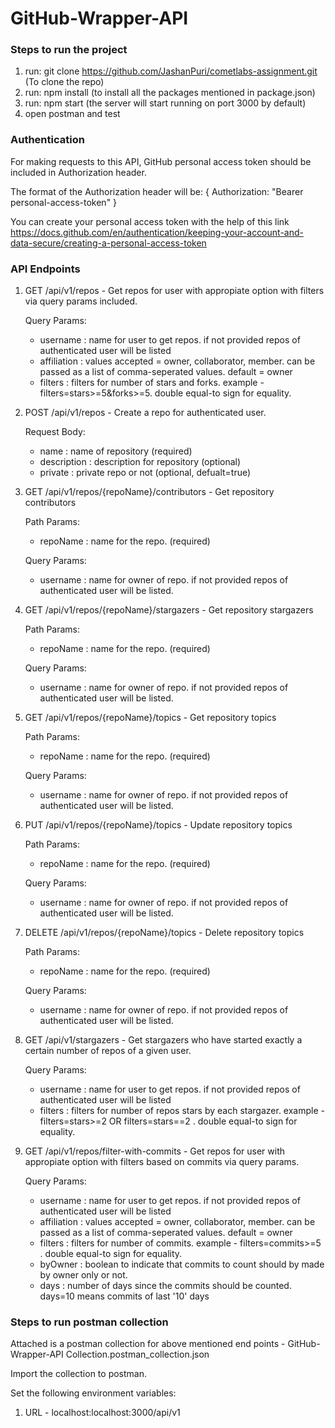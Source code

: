 # GitHub-Wrapper-API

### Steps to run the project

1. run: git clone https://github.com/JashanPuri/cometlabs-assignment.git (To clone the repo)
2. run: npm install (to install all the packages mentioned in package.json)
3. run: npm start (the server will start running on port 3000 by default)
4. open postman and test

### Authentication
For making requests to this API, GitHub personal access token should be included in Authorization header.

The format of the Authorization header will be: { Authorization: "Bearer personal-access-token" }
  
You can create your personal access token with the help of this link https://docs.github.com/en/authentication/keeping-your-account-and-data-secure/creating-a-personal-access-token

### API Endpoints

1. GET /api/v1/repos - Get repos for user with appropiate option with filters via query params included.

    Query Params:
    - username : name for user to get repos. if not provided repos of authenticated user will be listed
    - affiliation : values accepted = owner, collaborator, member. can be passed as a list of comma-seperated values. default = owner
    - filters : filters for number of stars and forks. example - filters=stars>=5&forks>=5. double equal-to sign for equality.

2. POST /api/v1/repos - Create a repo for authenticated user.

    Request Body:
    - name : name of repository (required)
    - description : description for repository (optional)
    - private : private repo or not (optional, defualt=true)

3. GET /api/v1/repos/{repoName}/contributors - Get repository contributors

    Path Params:
    - repoName : name for the repo. (required)

    Query Params:
    - username : name for owner of repo. if not provided repos of authenticated user will be listed.

4. GET /api/v1/repos/{repoName}/stargazers - Get repository stargazers

    Path Params:
    - repoName : name for the repo. (required)

    Query Params:
    - username : name for owner of repo. if not provided repos of authenticated user will be listed.

5. GET /api/v1/repos/{repoName}/topics - Get repository topics

    Path Params:
    - repoName : name for the repo. (required)

    Query Params:
    - username : name for owner of repo. if not provided repos of authenticated user will be listed.

6. PUT /api/v1/repos/{repoName}/topics - Update repository topics

    Path Params:
    - repoName : name for the repo. (required)

    Query Params:
    - username : name for owner of repo. if not provided repos of authenticated user will be listed.

7. DELETE /api/v1/repos/{repoName}/topics - Delete repository topics

    Path Params:
    - repoName : name for the repo. (required)

    Query Params:
    - username : name for owner of repo. if not provided repos of authenticated user will be listed.

8. GET /api/v1/stargazers - Get stargazers who have started exactly a certain number of repos of a given user.

    Query Params:
    - username : name for user to get repos. if not provided repos of authenticated user will be listed
    - filters : filters for number of repos stars by each stargazer. example - filters=stars>=2 OR filters=stars==2 . double equal-to sign for equality.

9. GET /api/v1/repos/filter-with-commits - Get repos for user with appropiate option with filters based on commits via query params.

    Query Params:
    - username : name for user to get repos. if not provided repos of authenticated user will be listed
    - affiliation : values accepted = owner, collaborator, member. can be passed as a list of comma-seperated values. default = owner
    - filters : filters for number of commits. example - filters=commits>=5 . double equal-to sign for equality.
    - byOwner : boolean to indicate that commits to count should by made by owner only or not.
    - days : number of days since the commits should be counted. days=10 means commits of last '10' days

### Steps to run postman collection

Attached is a postman collection for above mentioned end points - GitHub-Wrapper-API Collection.postman_collection.json

Import the collection to postman.

Set the following environment variables:
1. URL - localhost:localhost:3000/api/v1
